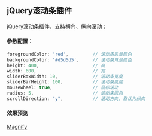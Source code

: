 ## jQuery滚动条插件
jQuery滚动条插件，支持横向、纵向滚动；

#### 参数配置：
```javascript
foregroundColor: 'red',			// 滚动条前景颜色
backgroundColor: '#d5d5d5',		// 滚动条背景颜色
height: 400,					// 高
width: 600,						// 宽
sliderBoxWidth: 10,				// 滚动条宽度 
sliderBarHeight: 100,			// 滚动条高度
mousewheel: true,				// 鼠标滚动
radius: 5,						// 滚动条圆角
scrollDirection: "y",			// 滚动方向，默认为纵向
```

#### 效果预览
[Magnify](https://chenjun1127.github.io/js-plugins/Magnify/index.html)